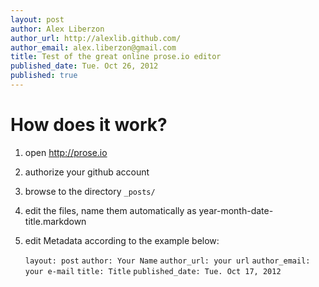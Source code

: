 ```yaml
---
layout: post
author: Alex Liberzon
author_url: http://alexlib.github.com/
author_email: alex.liberzon@gmail.com
title: Test of the great online prose.io editor
published_date: Tue. Oct 26, 2012
published: true
---
```


# How does it work?

1. open http://prose.io
2. authorize your github account
3. browse to the directory `_posts/`
4. edit the files, name them automatically as year-month-date-title.markdown
5. edit Metadata according to the example below:


    `layout: post`
    `author: Your Name`
    `author_url: your url`
    `author_email: your e-mail`
    `title: Title`
    `published_date: Tue. Oct 17, 2012`
